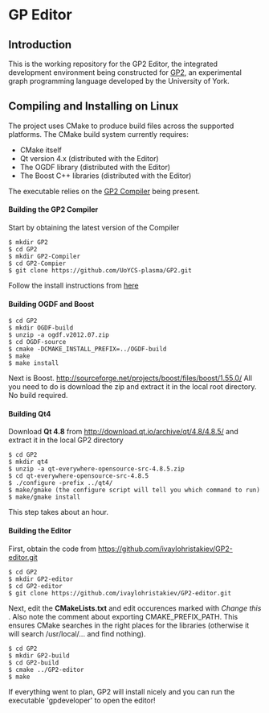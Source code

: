 # GP Editor

## Introduction

This is the working repository for the GP2 Editor, the integrated development environment being constructed for <a href="https://www.cs.york.ac.uk/plasma/wiki/index.php?title=GP_(Graph_Programs)">GP2</a>, an experimental graph programming language developed by the University of York.

## Compiling and Installing on Linux

The project uses CMake to produce build files across the supported platforms. The CMake build system currently requires:

- CMake itself
- Qt version 4.x (distributed with the Editor)
- The OGDF library (distributed with the Editor)
- The Boost C++ libraries (distributed with the Editor)

The executable relies on the <a href="https://github.com/UoYCS-plasma/GP2/tree/master/Compiler">GP2 Compiler</a> being present.

#### Building the GP2 Compiler

Start by obtaining the latest version of the Compiler
```
$ mkdir GP2
$ cd GP2
$ mkdir GP2-Compiler
$ cd GP2-Compier
$ git clone https://github.com/UoYCS-plasma/GP2.git
```

Follow the install instructions from <a href="https://github.com/UoYCS-plasma/GP2/tree/master/Compiler">here</a>

#### Building OGDF and Boost

```
$ cd GP2
$ mkdir OGDF-build
$ unzip -a ogdf.v2012.07.zip
$ cd OGDF-source
$ cmake -DCMAKE_INSTALL_PREFIX=../OGDF-build
$ make
$ make install
```
Next is Boost. http://sourceforge.net/projects/boost/files/boost/1.55.0/
All you need to do is download the zip and extract it in the local root directory. No build required.

#### Building Qt4

Download **Qt 4.8** from  http://download.qt.io/archive/qt/4.8/4.8.5/ and extract it in the local GP2 directory
```
$ cd GP2
$ mkdir qt4
$ unzip -a qt-everywhere-opensource-src-4.8.5.zip
$ cd qt-everywhere-opensource-src-4.8.5
$ ./configure -prefix ../qt4/
$ make/gmake (the configure script will tell you which command to run)
$ make/gmake install
```

This step takes about an hour.

#### Building the Editor

First, obtain the code from https://github.com/ivaylohristakiev/GP2-editor.git

```
$ cd GP2
$ mkdir GP2-editor
$ cd GP2-editor
$ git clone https://github.com/ivaylohristakiev/GP2-editor.git
```

Next, edit the **CMakeLists.txt** and edit occurences marked with _Change this_ .  Also note the comment about exporting CMAKE_PREFIX_PATH. This ensures CMake searches in the right places for the libraries (otherwise it will search /usr/local/... and find nothing).

```
$ cd GP2
$ mkdir GP2-build
$ cd GP2-build
$ cmake ../GP2-editor
$ make
```

If everything went to plan, GP2 will install nicely and you can run the executable 'gpdeveloper' to open the editor!

